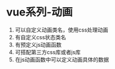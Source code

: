 # vue系列-动画
1. 可以自定义动画类名，使用css处理动画
2. 有自定义css状态类名
3. 有预定义js动画函数
4. 可搭配第三方css库或者js库
5. 在js动画函数中可以定义动画具体的数据